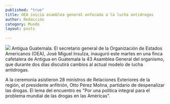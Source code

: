 ```yaml
---
published: "true"
title: OEA inicia asamblea general enfocada a la lucha antidrogas
author: Redacción
category: Mundo
layout: posts

---
```


![](http://i.imgur.com/BoTXkqCm.jpg)
Antigua Guatemala. El secretario general de la Organización de Estados Americanos (OEA), José Miguel Insulza, inauguró este martes en una finca cafetalera de Antigua en Guatemala la 43 Asamblea General del organismo, que durante dos días discutirá cambios al actual modelo de lucha antidrogas.

A la ceremonia asistieron 28 ministros de Relaciones Exteriores de la región, el presidente anfitrión, Otto Pérez Molina, partidario de despenalizar las drogas. El lema del encuentro es "Por una política integral para el problema mundial de las drogas en las Américas".
